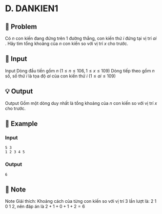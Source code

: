 # D. DANKIEN1

## 📖 Problem

Có
$n$
con kiến đang đứng trên 1 đường thẳng, con kiến thứ
$i$
đứng tại vị trí
$ai$
. Hãy tìm tổng khoảng của
$n$
con kiến so với vị trí
$x$
cho trước.


## 🧩 Input

Input
Dòng đầu tiền gồm
$n$
$(1 ≤n≤ 106, 1 ≤x≤ 109)$
Dòng tiếp theo gồm
$n$
số, số thứ
$i$
là tọa độ
$ai$
của con kiến thứ
$i$
$(1 ≤ai≤ 109)$


## 💡 Output

Output
Gồm một dòng duy nhất là tổng khoảng của
$n$
con kiến so với vị trí
$x$
cho trước.


## 🧠 Example

### Input

```text
5 3
1 2 3 4 5
```

### Output

```text
6
```



## 📝 Note

Note
Giải thích: Khoảng cách của từng con kiến so với vị trí
$3$
lần lượt là: 2 1 0 1 2, nên đáp án là
$2 + 1 + 0 + 1 + 2 = 6$

